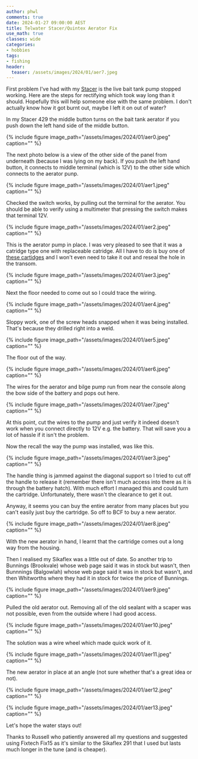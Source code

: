 ```yaml
---
author: phwl
comments: true
date: 2024-01-27 09:00:00 AEST
title: Telwater Stacer/Quintex Aerator Fix
use_math: true
classes: wide
categories:
- hobbies
tags:
- fishing
header:
  teaser: /assets/images/2024/01/aer7.jpeg
---
```


First problem I've had with my [Stacer](https://phwl.org/2015/stacer-outlaw-429/) is the live bait tank pump stopped working. Here are the steps for rectifying which took way long than it should. Hopefully this will help someone else with the same problem. I don't actually know how it got burnt out, maybe I left it on out of water?

In my Stacer 429 the middle button turns on the bait tank aerator if you push down the left hand side of the middle button. 

{% include figure image_path="/assets/images/2024/01/aer0.jpeg" caption="" %}

The next photo below is a view of the other side of the panel from underneath (because I was lying on my back). If you push the left hand button, it connects to middle terminal (which is 12V) to the other side which connects to the aerator punp.

{% include figure image_path="/assets/images/2024/01/aer1.jpeg" caption="" %}

Checked the switch works, by pulling out the terminal for the aerator. You should be able to verify using a multimeter that pressing the switch makes that terminal 12V.

{% include figure image_path="/assets/images/2024/01/aer2.jpeg" caption="" %}

This is the aerator pump in place. I was very pleased to see that it was a catridge type one with replaceable catridge. All I have to do is buy one of [these cartidges](https://www.spxflow.com/johnson-pump-marine/products/cartridge-aerator-pumps/) and I won't even need to take it out and reseal the hole in the transom.

{% include figure image_path="/assets/images/2024/01/aer3.jpeg" caption="" %}

Next the floor needed to come out so I could trace the wiring. 

{% include figure image_path="/assets/images/2024/01/aer4.jpeg" caption="" %}

Sloppy work, one of the screw heads snapped when it was being installed. That's because they drilled right into a weld.

{% include figure image_path="/assets/images/2024/01/aer5.jpeg" caption="" %}

The floor out of the way.

{% include figure image_path="/assets/images/2024/01/aer6.jpeg" caption="" %}

The wires for the aerator and bilge pump run from near the console along the bow side of the battery and pops out here.

{% include figure image_path="/assets/images/2024/01/aer7.jpeg" caption="" %}

At this point, cut the wires to the pump and just verify it indeed doesn't work when you connect directly to 12V e.g. the battery. That will save you a lot of hassle if it isn't the problem.

Now the recall the way the pump was installed, was like this.

{% include figure image_path="/assets/images/2024/01/aer3.jpeg" caption="" %}

The handle thing is jammed against the diagonal support so I tried to cut off the handle to release it (remember there isn't much access into there as it is through the battery hatch). With much effort I managed this and could turn the cartridge. Unfortunately, there wasn't the clearance to get it out.

Anyway, it seems you can buy the entire aerator from many places but you can't easily just buy the cartridge.
So off to BCF to buy a new aerator. 

{% include figure image_path="/assets/images/2024/01/aer8.jpeg" caption="" %}

With the new aerator in hand, I learnt that the cartridge comes out a long way from the housing.

 Then I realised my Sikaflex was a little out of date. So another trip to Bunnings (Brookvale) whose web page said it was in stock but wasn't, then Bunnnings (Balgowlah) whose web page said it was in stock but wasn't, and then Whitworths where they had it in stock for twice the price of Bunnings.

{% include figure image_path="/assets/images/2024/01/aer9.jpeg" caption="" %}

Pulled the old aerator out.
Removing all of the old sealant with a scaper was not possible, even from the outside where I had good access.

{% include figure image_path="/assets/images/2024/01/aer10.jpeg" caption="" %}

The solution was a wire wheel which made quick work of it.

{% include figure image_path="/assets/images/2024/01/aer11.jpeg" caption="" %}

The new aerator in place at an angle (not sure whether that's a great idea or not).

{% include figure image_path="/assets/images/2024/01/aer12.jpeg" caption="" %}

{% include figure image_path="/assets/images/2024/01/aer13.jpeg" caption="" %}

Let's hope the water stays out! 

Thanks to Russell who patiently answered all my questions and suggested using Fixtech Fix15 as it's similar to the Sikaflex 291 that I used but lasts much longer in the tune (and is cheaper).
